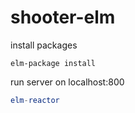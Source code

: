 # shooter-elm

install packages
```
elm-package install
```

run server on localhost:800
```elm
elm-reactor
```